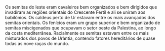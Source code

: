 ﻿Os semitas do leste eram cavaleiros bem organizados e bem dirigidos que invadiram as regiões orientais do Crescente Fertil e ali se uniram aos babilônios. Os caldeus perto de Ur estavam entre os mais avançados dos semitas orientais. Os fenícios eram um grupo superior e bem organizado de semitas miscigenados que ocupavam o setor oeste da Palestina, ao longo da costa mediterrânea. Racialmente os semitas estavam entre os mais misturados dos povos de Urântia, contendo fatores hereditários de quase todas as nove raças do mundo.
